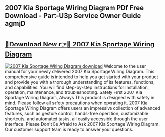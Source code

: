 ## 2007 Kia Sportage Wiring Diagram PDf Free Download - Part-U3p Service Owner Guide agmjD

# <h2><a href="http://dfkxu2.blite.top/?on=2007+Kia+Sportage+Wiring+Diagram">🔗Download New 👉🔴 2007 Kia Sportage Wiring Diagram</a></h2>

[![2007 Kia Sportage Wiring Diagram download](https://i.imgur.com/lujVjoI.png)](http://dfkxu2.blite.top/?on=2007+Kia+Sportage+Wiring+Diagram)
Welcome to the user manual for your newly delivered 2007 Kia Sportage Wiring Diagram. This comprehensive guide is intended to help you get started with your product and provide you with a thorough understanding of its features, functions, and capabilities. You will find step-by-step instructions for installation, operation, maintenance, and troubleshooting. Safety First 2007 Kia Sportage Wiring Diagram, Always This product is designed with safety in mind. Please follow all safety precautions when operating it. 2007 Kia Sportage Wiring Diagram offers users an impressive collection of advanced features, such as gesture control, hands-free operation, customizable shortcuts, and automated tasks, all easily accessible through the user interface. Please Don't Be Afraid to Ask 2007 Kia Sportage Wiring Diagram. Our customer support team is ready to answer your questions.
